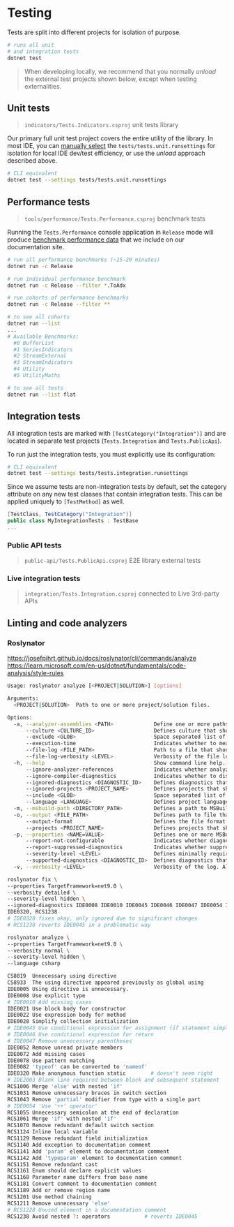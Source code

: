 # Testing

Tests are split into different projects for isolation of purpose.

```bash
# runs all unit
# and integration tests
dotnet test
```

> When developing locally, we recommend that you normally _unload_ the external test projects shown below, except when testing externalities.

## Unit tests

> `indicators/Tests.Indicators.csproj` unit tests library

Our primary full unit test project covers the entire utility of the library.  In most IDE, you can [manually select](https://learn.microsoft.com/en-us/visualstudio/test/configure-unit-tests-by-using-a-dot-runsettings-file?view=vs-2022#manually-select-the-run-settings-file) the `tests/tests.unit.runsettings` for isolation for local IDE dev/test efficiency, or use the _unload_ approach described above.

```bash
# CLI equivalent
dotnet test --settings tests/tests.unit.runsettings
```

## Performance tests

> `tools/performance/Tests.Performance.csproj` benchmark tests

Running the `Tests.Performance` console application in `Release` mode will produce [benchmark performance data](https://dotnet.stockindicators.dev/performance/) that we include on our documentation site.

```bash
# run all performance benchmarks (~15-20 minutes)
dotnet run -c Release

# run individual performance benchmark
dotnet run -c Release --filter *.ToAdx

# run cohorts of performance benchmarks
dotnet run -c Release --filter **
```

```bash
# to see all cohorts
dotnet run --list
...
# Available Benchmarks:
  #0 BufferList
  #1 SeriesIndicators
  #2 StreamExternal
  #3 StreamIndicators
  #4 Utility
  #5 UtilityMaths

# to see all tests
dotnet run --list flat
```

## Integration tests

All integration tests are marked with `[TestCategory("Integration")]` and are located in separate test projects (`Tests.Integration` and `Tests.PublicApi`).

To run just the integration tests, you must explicitly use its configuration:

```bash
# CLI equivalent
dotnet test --settings tests/tests.integration.runsettings
```

Since we assume tests are non-integration tests by default, set the category attribute on any new test classes that contain integration tests. This can be applied uniquely to `[TestMethod]` as well.

```csharp
[TestClass, TestCategory("Integration")]
public class MyIntegrationTests : TestBase
...
```

### Public API tests

> `public-api/Tests.PublicApi.csproj` E2E library external tests

### Live integration tests

> `integration/Tests.Integration.csproj` connected to Live 3rd-party APIs

## Linting and code analyzers

### Roslynator

<https://josefpihrt.github.io/docs/roslynator/cli/commands/analyze>
<https://learn.microsoft.com/en-us/dotnet/fundamentals/code-analysis/style-rules>

```bash
Usage: roslynator analyze [<PROJECT|SOLUTION>] [options]

Arguments:
  <PROJECT|SOLUTION>  Path to one or more project/solution files.

Options:
  -a, --analyzer-assemblies <PATH>             Define one or more paths to an analyzer assembly or a directory that should be searched recursively for analyzer assemblies.
      --culture <CULTURE_ID>                   Defines culture that should be used to display diagnostic message.
      --exclude <GLOB>                         Space separated list of glob patterns to exclude files, folders, solutions or projects.
      --execution-time                         Indicates whether to measure execution time of each analyzer.
      --file-log <FILE_PATH>                   Path to a file that should store output.
      --file-log-verbosity <LEVEL>             Verbosity of the file log. Allowed values are q[uiet], m[inimal], n[ormal], d[etailed] and diag[nostic].
  -h, --help                                   Show command line help.
      --ignore-analyzer-references             Indicates whether analyzers that are referenced in a project should be ignored.
      --ignore-compiler-diagnostics            Indicates whether to display compiler diagnostics.
      --ignored-diagnostics <DIAGNOSTIC_ID>    Defines diagnostics that should not be reported.
      --ignored-projects <PROJECT_NAME>        Defines projects that should not be analyzed.
      --include <GLOB>                         Space separated list of glob patterns to include files, folders, solutions or projects.
      --language <LANGUAGE>                    Defines project language. Allowed values are cs[harp] or v[isual-]b[asic].
  -m, --msbuild-path <DIRECTORY_PATH>          Defines a path to MSBuild directory.
  -o, --output <FILE_PATH>                     Defines path to file that will store reported diagnostics. The format of the file is determined by the --output-format option, with the default being xml.
      --output-format                          Defines the file format of the report written to file. Supported options are: gitlab and xml, with xml the default if no option is provided.
      --projects <PROJECT_NAME>                Defines projects that should be analyzed.
  -p, --properties <NAME=VALUE>                Defines one or more MSBuild properties.
      --report-not-configurable                Indicates whether diagnostics with 'NotConfigurable' tag should be reported.
      --report-suppressed-diagnostics          Indicates whether suppressed diagnostics should be reported.
      --severity-level <LEVEL>                 Defines minimally required severity for a diagnostic. Allowed values are hidden, info (default), warning or error.
      --supported-diagnostics <DIAGNOSTIC_ID>  Defines diagnostics that should be reported.
  -v, --verbosity <LEVEL>                      Verbosity of the log. Allowed values are q[uiet], m[inimal], n[ormal], d[etailed] and diag[nostic].

roslynator fix \
--properties TargetFramework=net9.0 \
--verbosity detailed \
--severity-level hidden \
--ignored-diagnostics IDE0008 IDE0010 IDE0045 IDE0046 IDE0047 IDE0054 IDE2003 RCS1228 \
IDE0320, RCS1238
# IDE0320 fixes okay, only ignored due to significant changes
# RCS1238 reverts IDE0045 in a problematic way

roslynator analyze \
--properties TargetFramework=net9.0 \
--verbosity normal \
--severity-level hidden \
--language csharp

CS8019  Unnecessary using directive
CS8933  The using directive appeared previously as global using
IDE0005 Using directive is unnecessary.
IDE0008 Use explicit type
# IDE0010 Add missing cases
IDE0021 Use block body for constructor
IDE0022 Use expression body for method
IDE0028 Simplify collection initialization
# IDE0045 Use conditional expression for assignment (if statement simplified)
# IDE0046 Use conditional expression for return
# IDE0047 Remove unnecessary parentheses
IDE0052 Remove unread private members
IDE0072 Add missing cases
IDE0078 Use pattern matching
IDE0082 'typeof' can be converted to 'nameof'
IDE0320 Make anonymous function static        # doesn't seem right
# IDE2003 Blank line required between block and subsequent statement
RCS1006 Merge 'else' with nested 'if'
RCS1031 Remove unnecessary braces in switch section
RCS1043 Remove 'partial' modifier from type with a single part
# IDE0054 'Use '++' operator'
RCS1055 Unnecessary semicolon at the end of declaration
RCS1061 Merge 'if' with nested 'if'
RCS1070 Remove redundant default switch section
RCS1124 Inline local variable
RCS1129 Remove redundant field initialization
RCS1140 Add exception to documentation comment
RCS1141 Add 'param' element to documentation comment
RCS1142 Add 'typeparam' element to documentation comment
RCS1151 Remove redundant cast
RCS1161 Enum should declare explicit values
RCS1168 Parameter name differs from base name
RCS1181 Convert comment to documentation comment
RCS1189 Add or remove region name
RCS1201 Use method chaining
RCS1211 Remove unnecessary 'else'
# RCS1228 Unused element in a documentation comment
RCS1238 Avoid nested ?: operators           # reverts IDE0045
```
